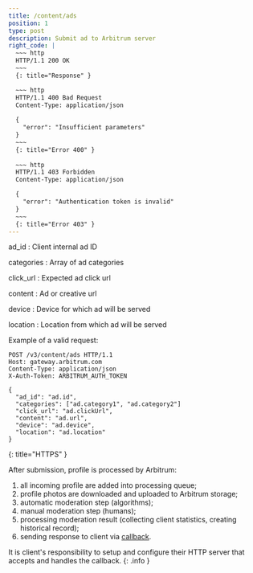 ```yaml
---
title: /content/ads
position: 1
type: post
description: Submit ad to Arbitrum server
right_code: |
  ~~~ http
  HTTP/1.1 200 OK
  ~~~
  {: title="Response" }

  ~~~ http
  HTTP/1.1 400 Bad Request
  Content-Type: application/json
  
  {
    "error": "Insufficient parameters"
  }
  ~~~
  {: title="Error 400" }
 
  ~~~ http
  HTTP/1.1 403 Forbidden
  Content-Type: application/json

  {
    "error": "Authentication token is invalid"
  }
  ~~~
  {: title="Error 403" }
---
```


ad_id
: Client internal ad ID

categories
: Array of ad categories

click_url
: Expected ad click url

content
: Ad or creative url

device
: Device for which ad will be served

location
: Location from which ad will be served

<!-- This call will return a maximum of 100 books
{: .info } -->

Example of a valid request:
<!-- Lists all the photos you have access to. You can paginate by using the parameters listed above. -->

~~~ http
POST /v3/content/ads HTTP/1.1
Host: gateway.arbitrum.com
Content-Type: application/json
X-Auth-Token: ARBITRUM_AUTH_TOKEN

{
  "ad_id": "ad.id",
  "categories": ["ad.category1", "ad.category2"]
  "click_url": "ad.clickUrl",
  "content": "ad.url",
  "device": "ad.device",
  "location": "ad.location"
}
~~~
{: title="HTTPS" }

After submission, profile is processed by Arbitrum:

1. all incoming profile are added into processing queue;
2. profile photos are downloaded and uploaded to Arbitrum storage;
3. automatic moderation step (algorithms);
4. manual moderation step (humans);
5. processing moderation result (collecting client statistics, creating historical record);
6. sending response to client via [callback](/#/callback/moderation_result).


It is client's responsibility to setup and configure their HTTP server that accepts and
handles the callback.
{: .info }
